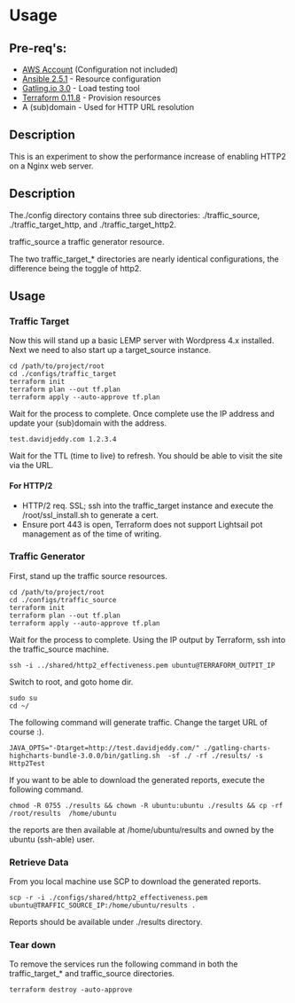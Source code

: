 # Usage

## Pre-req's:

 - [AWS Account](http://aws.amazon.com/) (Configuration not included)
 - [Ansible 2.5.1](https://www.ansible.com/) -  Resource configuration
 - [Gatling.io 3.0](https://gatling.io/) - Load testing tool
 - [Terraform 0.11.8](https://www.terraform.io/) - Provision resources
 - A (sub)domain - Used for HTTP URL resolution

## Description

This is an experiment to show the performance increase of enabling HTTP2 on a Nginx web server.

## Description

The./config directory contains three sub directories: ./traffic_source, ./traffic_target_http, and ./traffic_target_http2.

traffic_source a traffic generator resource.

The two traffic_target_* directories are nearly identical configurations, the difference being the toggle of http2.

## Usage

### Traffic Target

Now this will stand up a basic LEMP server with Wordpress 4.x installed. Next we need to also start up a target_source instance.

    cd /path/to/project/root    
    cd ./configs/traffic_target
    terraform init
    terraform plan --out tf.plan
    terraform apply --auto-approve tf.plan

Wait for the process to complete. Once complete use the IP address and update your (sub)domain with the address.

    test.davidjeddy.com 1.2.3.4

Wait for the TTL (time to live) to refresh. You should be able to visit the site via the URL.

#### For HTTP/2

 - HTTP/2 req. SSL; ssh into the traffic_target instance and execute the /root/ssl_install.sh to generate a cert.
 - Ensure port 443 is open, Terraform does not support Lightsail pot management as of the time of writing.


### Traffic Generator

First, stand up the traffic source resources.

    cd /path/to/project/root
    cd ./configs/traffic_source
    terraform init
    terraform plan --out tf.plan
    terraform apply --auto-approve tf.plan

Wait for the process to complete. Using the IP output by Terraform, ssh into the traffic_source machine.

    ssh -i ../shared/http2_effectiveness.pem ubuntu@TERRAFORM_OUTPIT_IP

Switch to root, and goto home dir.

    sudo su
    cd ~/
    
The following command will generate traffic. Change the target URL of course :).

    JAVA_OPTS="-Dtarget=http://test.davidjeddy.com/" ./gatling-charts-highcharts-bundle-3.0.0/bin/gatling.sh  -sf ./ -rf ./results/ -s Http2Test

If you want to be able to download the generated reports, execute the following command.

    chmod -R 0755 ./results && chown -R ubuntu:ubuntu ./results && cp -rf /root/results  /home/ubuntu
   
the reports are then available at /home/ubuntu/results and owned by the ubuntu (ssh-able) user.

### Retrieve Data

From you local machine use SCP to download the generated reports.

    scp -r -i ./configs/shared/http2_effectiveness.pem  ubuntu@TRAFFIC_SOURCE_IP:/home/ubuntu/results .

Reports should be available under ./results directory.

### Tear down

To remove the services run the following command in both the traffic_target_* and traffic_source directories.

    terraform destroy -auto-approve
